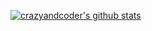 [![crazyandcoder's github stats](https://github-readme-stats.vercel.app/api?username=crazyandcoder&show_icons=true&count_private=true&theme=radical)](https://github.com/crazyandcoder/github-readme-stats)

